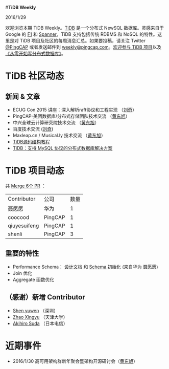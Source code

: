 #**TiDB Weekly**

   2016/1/29

欢迎浏览本期 TiDB Weekly。[TiDB](https://github.com/pingcap/tidb) 是一个分布式 NewSQL 数据库。灵感来自于 Google 的 [F1](http://research.google.com/pubs/pub41344.html) 和 [Spanner](http://research.google.com/archive/spanner.html)，TiDB 支持包括传统 RDBMS 和 NoSQL 的特性。这里是对 TiDB 项目及社区的每周消息汇总。如果要投稿，请关注 Twitter [@](https://twitter.com/ThisWeekInRust)[PingCAP](https://twitter.com/PingCAP) 或者发送邮件到 [weekly@pingcap.com](mailto:weekly@pingcap.com)。[欢迎参与 TiDB 项目](https://github.com/pingcap/tidb/blob/master/CONTRIBUTING.md)以及[《从零开始写分布式数据库》](https://github.com/ngaut/builddatabase)。

# **TiDB 社区动态**

## **新闻 & 文章**

* ECUG Con 2015 讲座：深入解析raft协议和工程实现 （[刘奇](http://weibo.com/chuangyiyongpin)）
* PingCAP-美团数据库/分布式存储团队技术交流 （[黄东旭](http://weibo.com/c4pt0r)）
* 中兴全球云计算研究院技术交流 （[黄东旭](http://weibo.com/c4pt0r)）
* 百度技术交流 ([刘奇](http://weibo.com/chuangyiyongpin))
* Maxleap.cn / Musical.ly 技术交流 （[黄东旭](http://weibo.com/c4pt0r)）
* [TiDB源码结构教程](https://docs.google.com/document/d/1YLJUf4raq_MIRhEcHwkPDQicUUXttK85neHUCT7KO-U/edit)
* [TiDB：支持 MySQL 协议的分布式数据库解决方案](http://geek.csdn.net/news/detail/52122)

# **TiDB 项目动态**

共 [Merge 6个 PR](https://github.com/pingcap/tidb/pulls?utf8=%E2%9C%93&q=is%3Apr+is%3Amerged+merged%3A2016-01-23..2016-01-29) ：

<table>
  <tr>
    <td>Contributor</td>
    <td>公司</td>
    <td>数量</td>
  </tr>
  <tr>
    <td>聂愿愿</td>
    <td>华为</td>
    <td>1</td>
  </tr>
  <tr>
    <td>coocood</td>
    <td>PingCAP</td>
    <td>1</td>
  </tr>
  <tr>
    <td>qiuyesuifeng</td>
    <td>PingCAP</td>
    <td>1</td>
  </tr>
  <tr>
    <td>shenli</td>
    <td>PingCAP</td>
    <td>3</td>
  </tr>
</table>


## **重要的特性**

* Performance Schema： [设计文档](https://github.com/tidb-cn/docs/pull/1) 和 [Schema ](https://github.com/pingcap/tidb/pull/870)初始化 (来自华为 [聂愿](https://github.com/nieyy)[愿](https://github.com/nieyy))
* Join 优化
* Aggregate 函数优化

## **（感谢）新增 Contributor**

* [Shen yuwen](https://github.com/losas) （深圳）
* [Zhao Xingyu](https://github.com/zxylvlp) （天津大学）
* [Akihiro Suda](https://github.com/AkihiroSuda) （日本电信）

# **近期事件**

* 2016/1/30  高可用架构群新年聚会暨架构开源研讨会（[黄东旭](http://weibo.com/c4pt0r)）
